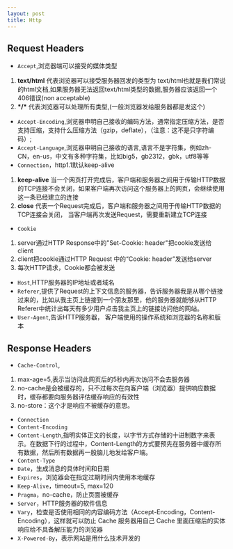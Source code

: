 ```yaml
---
layout: post
title: Http
---
```

## Request Headers
- `Accept`,浏览器端可以接受的媒体类型
1. **text/html**
代表浏览器可以接受服务器回发的类型为 text/html也就是我们常说的html文档,如果服务器无法返回text/html类型的数据,服务器应该返回一个406错误(non acceptable)
2. **\*/\***
代表浏览器可以处理所有类型,(一般浏览器发给服务器都是发这个)
- `Accept-Encoding`,浏览器申明自己接收的编码方法，通常指定压缩方法，是否支持压缩，支持什么压缩方法（gzip，deflate），（注意：这不是只字符编码）;
- `Accept-Language`,浏览器申明自己接收的语言,语言不是字符集，例如zh-CN，en-us，中文有多种字符集，比如big5，gb2312，gbk，utf8等等
- `Connection`，http1.1默认keep-alive   
1. **keep-alive**
当一个网页打开完成后，客户端和服务器之间用于传输HTTP数据的TCP连接不会关闭，如果客户端再次访问这个服务器上的网页，会继续使用这一条已经建立的连接
2. **close**
代表一个Request完成后，客户端和服务器之间用于传输HTTP数据的TCP连接会关闭， 当客户端再次发送Request，需要重新建立TCP连接
- `Cookie`
1. server通过HTTP Response中的"Set-Cookie: header"把cookie发送给client
2. client把cookie通过HTTP Request 中的“Cookie: header”发送给server
3. 每次HTTP请求，Cookie都会被发送
- `Host`,HTTP服务器的IP地址或者域名
- `Referer`,提供了Request的上下文信息的服务器，告诉服务器我是从哪个链接过来的，比如从我主页上链接到一个朋友那里，他的服务器就能够从HTTP Referer中统计出每天有多少用户点击我主页上的链接访问他的网站。
- `User-Agent`,告诉HTTP服务器， 客户端使用的操作系统和浏览器的名称和版本

## Response Headers
- `Cache-Control`,
1. max-age=5,表示当访问此网页后的5秒内再次访问不会去服务器 
2. no-cache是会被缓存的，只不过每次在向客户端（浏览器）提供响应数据时，缓存都要向服务器评估缓存响应的有效性
3. no-store：这个才是响应不被缓存的意思。 
- `Connection`
- `Content-Encoding`
- `Content-Length`,指明实体正文的长度，以字节方式存储的十进制数字来表示。在数据下行的过程中，Content-Length的方式要预先在服务器中缓存所有数据，然后所有数据再一股脑儿地发给客户端。
- `Content-Type`
- `Date`，生成消息的具体时间和日期
- `Expires`，浏览器会在指定过期时间内使用本地缓存
- `Keep-Alive`，timeout=5, max=120
- `Pragma`，no-cache，防止页面被缓存
- `Server`，HTTP服务器的软件信息
- `Vary`，检查是否使用相同的内容编码方法（Accept-Encoding，Content- Encoding），这样就可以防止 Cache 服务器用自己 Cache 里面压缩后的实体响应给不具备解压能力的浏览器
- `X-Powered-By`，表示网站是用什么技术开发的